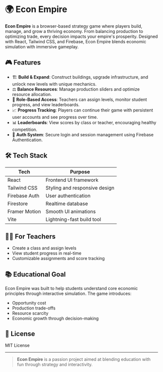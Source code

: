 # 🌍 Econ Empire

**Econ Empire** is a browser-based strategy game where players build, manage, and grow a thriving economy. From balancing production to optimizing trade, every decision impacts your empire's prosperity. Designed with React, Tailwind CSS, and Firebase, Econ Empire blends economic simulation with immersive gameplay.

## 🎮 Features

* 🏗️ **Build & Expand**: Construct buildings, upgrade infrastructure, and unlock new levels with unique mechanics.
* ⚖️ **Balance Resources**: Manage production sliders and optimize resource allocation.
* 👥 **Role-Based Access**: Teachers can assign levels, monitor student progress, and view leaderboards.
* 📈 **Progress Tracking**: Players can continue their game with persistent user accounts and see progress over time.
* 📊 **Leaderboards**: View scores by class or teacher, encouraging healthy competition.
* 🔐 **Auth System**: Secure login and session management using Firebase Authentication.

## 🛠️ Tech Stack

| Tech          | Purpose                       |
| ------------- | ----------------------------- |
| React         | Frontend UI framework         |
| Tailwind CSS  | Styling and responsive design |
| Firebase Auth | User authentication           |
| Firestore     | Realtime database             |
| Framer Motion | Smooth UI animations          |
| Vite          | Lightning-fast build tool     |

## 🧑‍🏫 For Teachers

* Create a class and assign levels
* View student progress in real-time
* Customizable assignments and score tracking

## 📚 Educational Goal

Econ Empire was built to help students understand core economic principles through interactive simulation. The game introduces:

* Opportunity cost
* Production trade-offs
* Resource scarcity
* Economic growth through decision-making

## 📄 License

MIT License

---

> **Econ Empire** is a passion project aimed at blending education with fun through strategy and interactivity.
